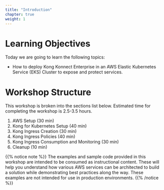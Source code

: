 ```yaml
---
title: "Introduction"
chapter: true
weight: 1
---
```


# Learning Objectives
Today we are going to learn the following topics:

* How to deploy Kong Konnect Enterprise in an AWS Elastic Kubernetes Service (EKS) Cluster to expose and protect services.

# Workshop Structure

This workshop is broken into the sections list below.  Estimated time for completing the workshop is 2.5-3.5 hours.

1. AWS Setup (30 min)
1. Kong for Kubernetes Setup (40 min)
1. Kong Ingress Creation (30 min)
1. Kong Ingress Policies (40 min)
1. Kong Ingress Consumption and Monitoring (30 min)
1. Cleanup (10 min)

{{% notice note %}}
The examples and sample code provided in this workshop are intended to be consumed as instructional content. These will help you understand how various AWS services can be architected to build a solution while demonstrating best practices along the way. These examples are not intended for use in production environments.
{{% /notice %}}
